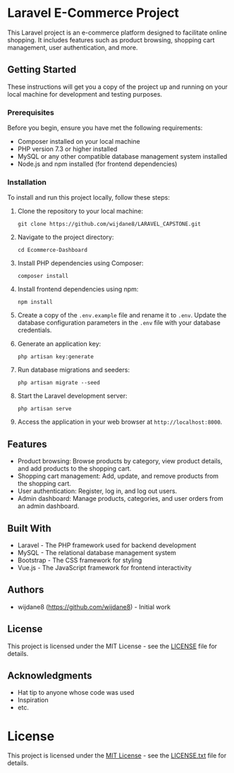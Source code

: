 # Laravel E-Commerce Project

This Laravel project is an e-commerce platform designed to facilitate online shopping. It includes features such as product browsing, shopping cart management, user authentication, and more.

## Getting Started

These instructions will get you a copy of the project up and running on your local machine for development and testing purposes.

### Prerequisites

Before you begin, ensure you have met the following requirements:

- Composer installed on your local machine
- PHP version 7.3 or higher installed
- MySQL or any other compatible database management system installed
- Node.js and npm installed (for frontend dependencies)

### Installation

To install and run this project locally, follow these steps:

1. Clone the repository to your local machine:

    ```
    git clone https://github.com/wijdane8/LARAVEL_CAPSTONE.git
    ```

2. Navigate to the project directory:

    ```
    cd Ecommerce-Dashboard
    ```

3. Install PHP dependencies using Composer:

    ```
    composer install
    ```

4. Install frontend dependencies using npm:

    ```
    npm install
    ```

5. Create a copy of the `.env.example` file and rename it to `.env`. Update the database configuration parameters in the `.env` file with your database credentials.

6. Generate an application key:

    ```
    php artisan key:generate
    ```

7. Run database migrations and seeders:

    ```
    php artisan migrate --seed
    ```

8. Start the Laravel development server:

    ```
    php artisan serve
    ```

9. Access the application in your web browser at `http://localhost:8000`.

## Features

- Product browsing: Browse products by category, view product details, and add products to the shopping cart.
- Shopping cart management: Add, update, and remove products from the shopping cart.
- User authentication: Register, log in, and log out users.
- Admin dashboard: Manage products, categories, and user orders from an admin dashboard.

## Built With

- Laravel - The PHP framework used for backend development
- MySQL - The relational database management system
- Bootstrap - The CSS framework for styling
- Vue.js - The JavaScript framework for frontend interactivity

## Authors

- wijdane8 (https://github.com/wijdane8) - Initial work

## License

This project is licensed under the MIT License - see the [LICENSE](LICENSE) file for details.

## Acknowledgments

- Hat tip to anyone whose code was used
- Inspiration
- etc.
# License

This project is licensed under the [MIT License](https://opensource.org/licenses/MIT) - see the [LICENSE.txt](LICENSE.txt) file for details.
